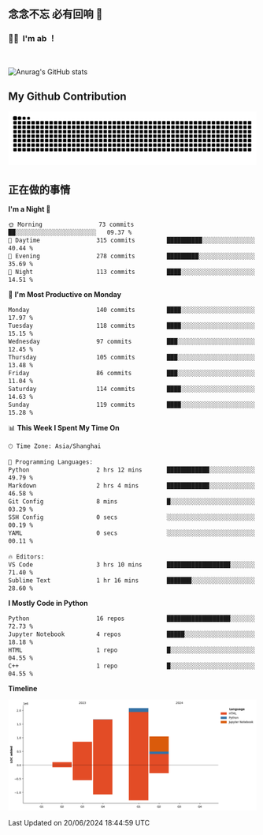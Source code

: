 ## 念念不忘 必有回响  👋
### 👨‍🔧&nbsp;&nbsp;I'm ab ！

<br>

![Anurag's GitHub stats](https://github-readme-stats.vercel.app/api?username=abinzzz&count_private=true&show_icons=true&theme=tokyonight)


## My Github Contribution
![](https://github.com/abinzzz/abinzzz/blob/output/github-contribution-grid-snake.svg)

## 正在做的事情

<!--START_SECTION:waka-->
**I'm a Night 🦉** 

```text
🌞 Morning                73 commits          ██░░░░░░░░░░░░░░░░░░░░░░░   09.37 % 
🌆 Daytime                315 commits         ██████████░░░░░░░░░░░░░░░   40.44 % 
🌃 Evening                278 commits         █████████░░░░░░░░░░░░░░░░   35.69 % 
🌙 Night                  113 commits         ████░░░░░░░░░░░░░░░░░░░░░   14.51 % 
```
📅 **I'm Most Productive on Monday** 

```text
Monday                   140 commits         ████░░░░░░░░░░░░░░░░░░░░░   17.97 % 
Tuesday                  118 commits         ████░░░░░░░░░░░░░░░░░░░░░   15.15 % 
Wednesday                97 commits          ███░░░░░░░░░░░░░░░░░░░░░░   12.45 % 
Thursday                 105 commits         ███░░░░░░░░░░░░░░░░░░░░░░   13.48 % 
Friday                   86 commits          ███░░░░░░░░░░░░░░░░░░░░░░   11.04 % 
Saturday                 114 commits         ████░░░░░░░░░░░░░░░░░░░░░   14.63 % 
Sunday                   119 commits         ████░░░░░░░░░░░░░░░░░░░░░   15.28 % 
```


📊 **This Week I Spent My Time On** 

```text
🕑︎ Time Zone: Asia/Shanghai

💬 Programming Languages: 
Python                   2 hrs 12 mins       ████████████░░░░░░░░░░░░░   49.79 % 
Markdown                 2 hrs 4 mins        ████████████░░░░░░░░░░░░░   46.58 % 
Git Config               8 mins              █░░░░░░░░░░░░░░░░░░░░░░░░   03.29 % 
SSH Config               0 secs              ░░░░░░░░░░░░░░░░░░░░░░░░░   00.19 % 
YAML                     0 secs              ░░░░░░░░░░░░░░░░░░░░░░░░░   00.11 % 

🔥 Editors: 
VS Code                  3 hrs 10 mins       ██████████████████░░░░░░░   71.40 % 
Sublime Text             1 hr 16 mins        ███████░░░░░░░░░░░░░░░░░░   28.60 % 
```

**I Mostly Code in Python** 

```text
Python                   16 repos            ██████████████████░░░░░░░   72.73 % 
Jupyter Notebook         4 repos             █████░░░░░░░░░░░░░░░░░░░░   18.18 % 
HTML                     1 repo              █░░░░░░░░░░░░░░░░░░░░░░░░   04.55 % 
C++                      1 repo              █░░░░░░░░░░░░░░░░░░░░░░░░   04.55 % 
```



**Timeline**

![Lines of Code chart](https://raw.githubusercontent.com/abinzzz/abinzzz/main/assets/bar_graph.png)


 Last Updated on 20/06/2024 18:44:59 UTC
<!--END_SECTION:waka-->


